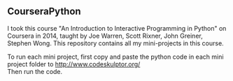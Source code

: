 ## CourseraPython
I took this course "An Introduction to Interactive Programming in Python" on Coursera in 2014, taught by Joe Warren, Scott Rixner, John Greiner, Stephen Wong. This repository contains all my mini-projects in this course.

To run each mini project, first copy and paste the python code in each mini project folder to http://www.codeskulptor.org/ <br/>
Then run the code.
